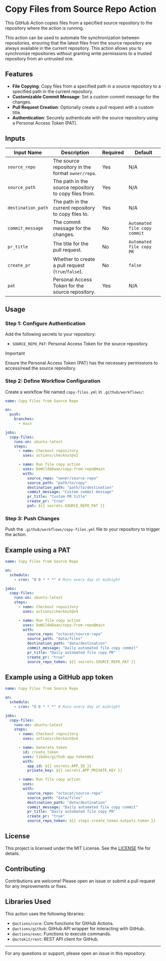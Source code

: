 # Copy Files from Source Repo Action

This GitHub Action copies files from a specified source repository to the repository where the action is running.

This action can be used to automate file synchronization between repositories, ensuring that the latest files from the source repository are always available in the current repository.
This action allows you to synchronize repositories without granting write permissions to a trusted repository from an untrusted one.

## Features

- **File Copying**: Copy files from a specified path in a source repository to a specified path in the current repository.
- **Customizable Commit Message**: Set a custom commit message for the changes.
- **Pull Request Creation**: Optionally create a pull request with a custom title.
- **Authentication**: Securely authenticate with the source repository using a Personal Access Token (PAT).

## Inputs

| Input Name         | Description                                           | Required | Default                      |
| ------------------ | ----------------------------------------------------- | -------- | ---------------------------- |
| `source_repo`      | The source repository in the format `owner/repo`.     | Yes      | N/A                          |
| `source_path`      | The path in the source repository to copy files from. | Yes      | N/A                          |
| `destination_path` | The path in the current repository to copy files to.  | Yes      | N/A                          |
| `commit_message`   | The commit message for the changes.                   | No       | `Automated file copy commit` |
| `pr_title`         | The title for the pull request.                       | No       | `Automated file copy PR`     |
| `create_pr`        | Whether to create a pull request (`true`/`false`).    | No       | `false`                      |
| `pat`              | Personal Access Token for the source repository.      | Yes      | N/A                          |

## Usage

### Step 1: Configure Authentication

Add the following secrets to your repository:

- `SOURCE_REPO_PAT`: Personal Access Token for the source repository.

> [!IMPORTANT]  
> Ensure the Personal Access Token (PAT) has the necessary permissions to access/read the source repository.

### Step 2: Define Workflow Configuration

Create a workflow file named `copy-files.yml` in `.github/workflows/`:

```yaml
name: Copy Files from Source Repo

on:
  push:
    branches:
      - main

jobs:
  copy-files:
    runs-on: ubuntu-latest
    steps:
      - name: Checkout repository
        uses: actions/checkout@v2

      - name: Run file copy action
        uses: DeWildeDaan/copy-from-repo@main
        with:
          source_repo: "owner/source-repo"
          source_path: "path/to/copy"
          destination_path: "path/to/destination"
          commit_message: "Custom commit message"
          pr_title: "Custom PR title"
          create_pr: "true"
          pat: ${{ secrets.SOURCE_REPO_PAT }}
```

### Step 3: Push Changes

Push the `.github/workflows/copy-files.yml` file to your repository to trigger the action.

## Example using a PAT

```yaml
name: Copy Files from Source Repo

on:
  schedule:
    - cron: "0 0 * * *" # Runs every day at midnight

jobs:
  copy-files:
    runs-on: ubuntu-latest
    steps:
      - name: Checkout repository
        uses: actions/checkout@v4

      - name: Run file copy action
        uses: DeWildeDaan/copy-from-repo@main
        with:
          source_repo: "octocat/source-repo"
          source_path: "data/files"
          destination_path: "data/destination"
          commit_message: "Daily automated file copy commit"
          pr_title: "Daily automated file copy PR"
          create_pr: "true"
          source_repo_token: ${{ secrets.SOURCE_REPO_PAT }}
```

## Example using a GitHub app token

```yaml
name: Copy Files from Source Repo

on:
  schedule:
    - cron: "0 0 * * *" # Runs every day at midnight

jobs:
  copy-files:
    runs-on: ubuntu-latest
    steps:
      - name: Checkout repository
        uses: actions/checkout@v4

      - name: Generate token
        id: create_token
        uses: tibdex/github-app-token@v2
        with:
          app_id: ${{ secrets.APP_ID }}
          private_key: ${{ secrets.APP_PRIVATE_KEY }}

      - name: Run file copy action
        uses:
        with:
          source_repo: "octocat/source-repo"
          source_path: "data/files"
          destination_path: "data/destination"
          commit_message: "Daily automated file copy commit"
          pr_title: "Daily automated file copy PR"
          create_pr: "true"
          source_repo_token: ${{ steps.create_token.outputs.token }}
```

## License

This project is licensed under the MIT License. See the [LICENSE](LICENSE) file for details.

## Contributing

Contributions are welcome! Please open an issue or submit a pull request for any improvements or fixes.

## Libraries Used

This action uses the following libraries:

- `@actions/core`: Core functions for GitHub Actions.
- `@actions/github`: GitHub API wrapper for interacting with GitHub.
- `@actions/exec`: Functions to execute commands.
- `@octokit/rest`: REST API client for GitHub.

---

For any questions or support, please open an issue in this repository.
